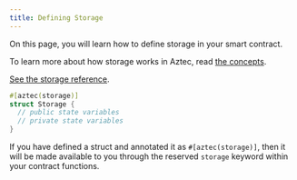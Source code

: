 ```yaml
---
title: Defining Storage
---
```


On this page, you will learn how to define storage in your smart contract.

To learn more about how storage works in Aztec, read [the concepts](../../../../learn/concepts/storage/storage_slots.md).

[See the storage reference](../../references/storage/main.md).

```rust
#[aztec(storage)]
struct Storage {
  // public state variables
  // private state variables
}
```

If you have defined a struct and annotated it as `#[aztec(storage)]`, then it will be made available to you through the reserved `storage` keyword within your contract functions.
